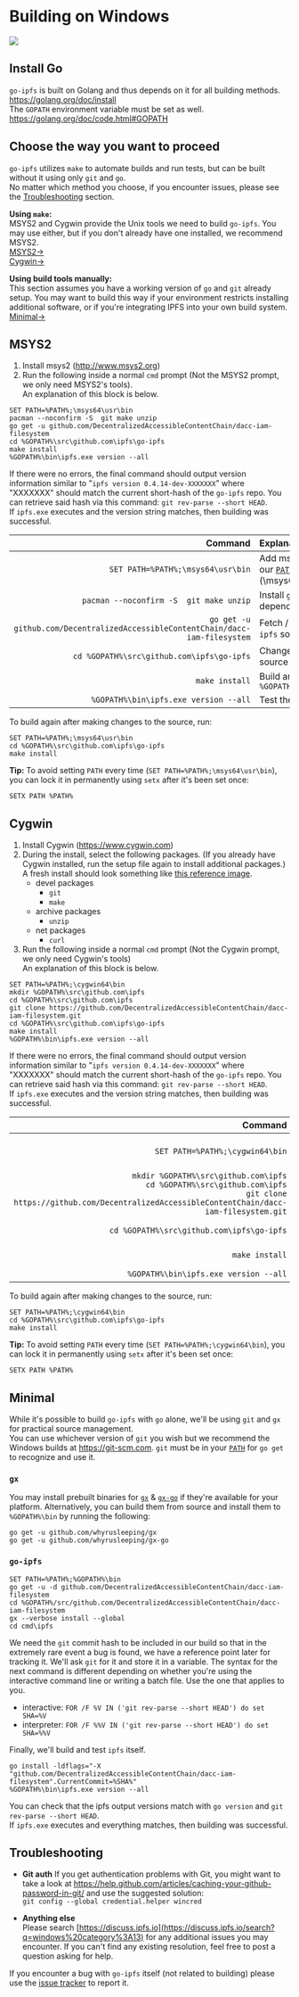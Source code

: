 # Building on Windows
![](https://ipfs.io/ipfs/QmccXW7JSZMVXidSc7tHsU6aktuaiV923q4yBGHUsdymYo/build.gif)

## Install Go
`go-ipfs` is built on Golang and thus depends on it for all building methods.  
https://golang.org/doc/install  
The `GOPATH` environment variable must be set as well.  
https://golang.org/doc/code.html#GOPATH

## Choose the way you want to proceed
`go-ipfs` utilizes `make` to automate builds and run tests, but can be built without it using only `git` and `go`.  
No matter which method you choose, if you encounter issues, please see the [Troubleshooting](#troubleshooting) section.  

**Using `make`:**  
MSYS2 and Cygwin provide the Unix tools we need to build `go-ipfs`. You may use either, but if you don't already have one installed, we recommend MSYS2.  
[MSYS2→](#msys2)  
[Cygwin→](#cygwin)  

**Using build tools manually:**  
This section assumes you have a working version of `go` and `git` already setup. You may want to build this way if your environment restricts installing additional software, or if you're integrating IPFS into your own build system.  
[Minimal→](#minimal)  

## MSYS2
1. Install msys2 (http://www.msys2.org)  
2. Run the following inside a normal `cmd` prompt (Not the MSYS2 prompt, we only need MSYS2's tools).  
An explanation of this block is below.
```
SET PATH=%PATH%;\msys64\usr\bin
pacman --noconfirm -S  git make unzip
go get -u github.com/DecentralizedAccessibleContentChain/dacc-iam-filesystem
cd %GOPATH%\src\github.com\ipfs\go-ipfs
make install
%GOPATH%\bin\ipfs.exe version --all
```

If there were no errors, the final command should output version information similar to "`ipfs version 0.4.14-dev-XXXXXXX`" where "XXXXXXX" should match the current short-hash of the `go-ipfs` repo. You can retrieve said hash via this command: `git rev-parse --short HEAD`.  
If `ipfs.exe` executes and the version string matches, then building was successful.

|Command|Explanation|
| ---: | :--- |
|`SET PATH=%PATH%;\msys64\usr\bin`         |Add msys2's tools to our [`PATH`](https://ss64.com/nt/path.html); Defaults to: (\msys64\usr\bin)|
|`pacman --noconfirm -S  git make unzip`   |Install `go-ipfs` build dependencies|
|`go get -u github.com/DecentralizedAccessibleContentChain/dacc-iam-filesystem`       |Fetch / Update `go-ipfs` source|
|`cd %GOPATH%\src\github.com\ipfs\go-ipfs` |Change to `go-ipfs` source directory|
|`make install`                            |Build and install to `%GOPATH%\bin\ipfs.exe`|
|`%GOPATH%\bin\ipfs.exe version --all`     |Test the built binary|

To build again after making changes to the source, run:
```
SET PATH=%PATH%;\msys64\usr\bin
cd %GOPATH%\src\github.com\ipfs\go-ipfs
make install
```

**Tip:** To avoid setting `PATH` every time (`SET PATH=%PATH%;\msys64\usr\bin`), you can lock it in permanently using `setx` after it's been set once:
```
SETX PATH %PATH%
```

## Cygwin
1. Install Cygwin (https://www.cygwin.com)  
2. During the install, select the following packages. (If you already have Cygwin installed, run the setup file again to install additional packages.) A fresh install should look something like [this reference image](https://ipfs.io/ipfs/QmaYFSQa4iHDafcebiKjm1WwuKhosoXr45HPpfaeMbCRpb/cygwin%20-%20install.png).
    - devel packages
        - `git`
        - `make`
    - archive packages
        - `unzip`
    - net packages
        - `curl`  
3. Run the following inside a normal `cmd` prompt (Not the Cygwin prompt, we only need Cygwin's tools)  
An explanation of this block is below.
```
SET PATH=%PATH%;\cygwin64\bin
mkdir %GOPATH%\src\github.com\ipfs
cd %GOPATH%\src\github.com\ipfs
git clone https://github.com/DecentralizedAccessibleContentChain/dacc-iam-filesystem.git
cd %GOPATH%\src\github.com\ipfs\go-ipfs
make install
%GOPATH%\bin\ipfs.exe version --all
```

If there were no errors, the final command should output version information similar  to "`ipfs version 0.4.14-dev-XXXXXXX`" where "XXXXXXX" should match the current short-hash of the `go-ipfs` repo. You can retrieve said hash via this command: `git rev-parse --short HEAD`.  
If `ipfs.exe` executes and the version string matches, then building was successful.

|Command|Explanation|
| ---: | :--- |
|`SET PATH=%PATH%;\cygwin64\bin`           |Add Cygwin's tools to our [`PATH`](https://ss64.com/nt/path.html); Defaults to: (\cygwin64\bin)|
|`mkdir %GOPATH%\src\github.com\ipfs`<br/>`cd %GOPATH%\src\github.com\ipfs`<br/>`git clone https://github.com/DecentralizedAccessibleContentChain/dacc-iam-filesystem.git`       |Fetch / Update `go-ipfs` source|
|`cd %GOPATH%\src\github.com\ipfs\go-ipfs` |Change to `go-ipfs` source directory|
|`make install`                            |Build and install to `%GOPATH%\bin\ipfs.exe`|
|`%GOPATH%\bin\ipfs.exe version --all`     |Test the built binary|

To build again after making changes to the source, run:
```
SET PATH=%PATH%;\cygwin64\bin
cd %GOPATH%\src\github.com\ipfs\go-ipfs
make install
```

**Tip:** To avoid setting `PATH` every time (`SET PATH=%PATH%;\cygwin64\bin`), you can lock it in permanently using `setx` after it's been set once:
```
SETX PATH %PATH%
```

## Minimal
While it's possible to build `go-ipfs` with `go` alone, we'll be using `git` and `gx` for practical source management.  
You can use whichever version of `git` you wish but we recommend the Windows builds at <https://git-scm.com>. `git` must be in your [`PATH`](https://ss64.com/nt/path.html) for `go get` to recognize and use it.

### `gx`
You may install prebuilt binaries for [`gx`](https://dist.ipfs.io/#gx) & [`gx-go`](https://dist.ipfs.io/#gx-go) if they're available for your platform.
Alternatively, you can build them from source and install them to `%GOPATH%\bin` by running the following:

```
go get -u github.com/whyrusleeping/gx
go get -u github.com/whyrusleeping/gx-go
```

### `go-ipfs`

```
SET PATH=%PATH%;%GOPATH%\bin
go get -u -d github.com/DecentralizedAccessibleContentChain/dacc-iam-filesystem
cd %GOPATH%/src/github.com/DecentralizedAccessibleContentChain/dacc-iam-filesystem
gx --verbose install --global
cd cmd\ipfs
```
We need the `git` commit hash to be included in our build so that in the extremely rare event a bug is found, we have a reference point later for tracking it. We'll ask `git` for it and store it in a variable. The syntax for the next command is different depending on whether you're using the interactive command line or writing a batch file. Use the one that applies to you.  
- interactive: `FOR /F %V IN ('git rev-parse --short HEAD') do set SHA=%V`  
- interpreter: `FOR /F %%V IN ('git rev-parse --short HEAD') do set SHA=%%V`  

Finally, we'll build and test `ipfs` itself.
```
go install -ldflags="-X "github.com/DecentralizedAccessibleContentChain/dacc-iam-filesystem".CurrentCommit=%SHA%"
%GOPATH%\bin\ipfs.exe version --all
```
You can check that the ipfs output versions match with `go version` and `git rev-parse --short HEAD`.  
If `ipfs.exe` executes and everything matches, then building was successful.

## Troubleshooting
- **Git auth**
If you get authentication problems with Git, you might want to take a look at https://help.github.com/articles/caching-your-github-password-in-git/ and use the suggested solution:  
`git config --global credential.helper wincred`

- **Anything else**  
Please search [https://discuss.ipfs.io](https://discuss.ipfs.io/search?q=windows%20category%3A13) for any additional issues you may encounter. If you can't find any existing resolution, feel free to post a question asking for help.

If you encounter a bug with `go-ipfs` itself (not related to building) please use the [issue tracker](https://github.com/DecentralizedAccessibleContentChain/dacc-iam-filesystem/issues) to report it.
